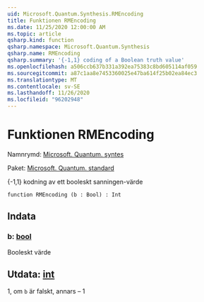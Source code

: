 ```yaml
---
uid: Microsoft.Quantum.Synthesis.RMEncoding
title: Funktionen RMEncoding
ms.date: 11/25/2020 12:00:00 AM
ms.topic: article
qsharp.kind: function
qsharp.namespace: Microsoft.Quantum.Synthesis
qsharp.name: RMEncoding
qsharp.summary: '{-1,1} coding of a Boolean truth value'
ms.openlocfilehash: a506ccb637b331a392ea75383c8bd605114af059
ms.sourcegitcommit: a87c1aa8e7453360025e47ba614f25b02ea84ec3
ms.translationtype: MT
ms.contentlocale: sv-SE
ms.lasthandoff: 11/26/2020
ms.locfileid: "96202948"
---
```

# <a name="rmencoding-function"></a>Funktionen RMEncoding

Namnrymd: [Microsoft. Quantum. syntes](xref:Microsoft.Quantum.Synthesis)

Paket: [Microsoft. Quantum. standard](https://nuget.org/packages/Microsoft.Quantum.Standard)


{-1,1} kodning av ett booleskt sanningen-värde

```qsharp
function RMEncoding (b : Bool) : Int
```


## <a name="input"></a>Indata

### <a name="b--bool"></a>b: [bool](xref:microsoft.quantum.lang-ref.bool)

Booleskt värde



## <a name="output--int"></a>Utdata: [int](xref:microsoft.quantum.lang-ref.int)

1, om `b` är falskt, annars – 1
